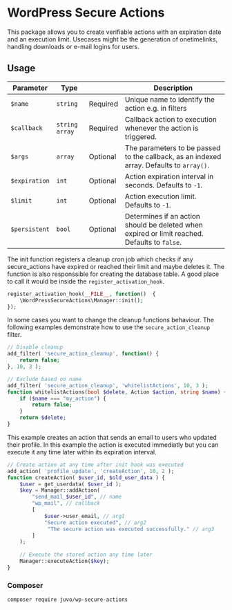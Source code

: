 # WordPress Secure Actions

This package allows you to create verifiable actions with an expiration date and an execution limit. Usecases might be
the generation of onetimelinks, handling downloads or e-mail logins for users.

## Usage

| Parameter | Type | | Description
|---|---|---|---|
| `$name`| `string` | Required | Unique name to identify the action e.g. in filters |
| `$callback`| `string` `array` | Required | Callback action to execution whenever the action is triggered. |
| `$args` | `array` | Optional| The parameters to be passed to the callback, as an indexed array. Defaults to `array()`. |
| `$expiration` | `int` | Optional| Action expiration interval in seconds. Defaults to `-1`. |
| `$limit` | `int` | Optional | Action execution limit. Defaults to `-1`. |
| `$persistent` | `bool` | Optional | Determines if an action should be deleted when expired or limit reached. Defaults to `false`. |

The init function registers a cleanup cron job which checks if
any secure_actions have expired or reached their limit and maybe deletes it. The function is also responssible for creating the database table. A good place to call it would be inside the `register_activation_hook`.

```php
register_activation_hook(__FILE__, function()  {
    \WordPressSecureActions\Manager::init();
});
``` 

In some cases you want to change the cleanup functions behaviour. The following examples demonstrate how to use the `secure_action_cleanup` filter.
```php
// Disable cleanup
add_filter( 'secure_action_cleanup', function() {
    return false;
}, 10, 3 );

// Exclude based on name
add_filter( 'secure_action_cleanup', 'whitelistActions', 10, 3 );  
function whitelistActions(bool $delete, Action $action, string $name) {  
    if ($name === "my_action") {
        return false;
    }
    return $delete;
} 
``` 

This example creates an action that sends an email to users who updated their profile. In this example the action is executed immediatly but you can execute it any time later within its expiration interval.
```php
// Create action at any time after init hook was executed  
add_action( 'profile_update', 'createAction', 10, 2 );  
function createAction( $user_id, $old_user_data ) { 
    $user = get_userdata( $user_id ); 
    $key = Manager::addAction(
        "send_mail_$user_id", // name
        "wp_mail", // callback
        [
            $user->user_email, // arg1
            "Secure action executed", // arg2
             "The secure action was executed successfully." // arg3
        ]
    );     
    
    // Execute the stored action any time later  
    Manager::executeAction($key);  
}  
```  

### Composer
```sh
composer require juvo/wp-secure-actions
```